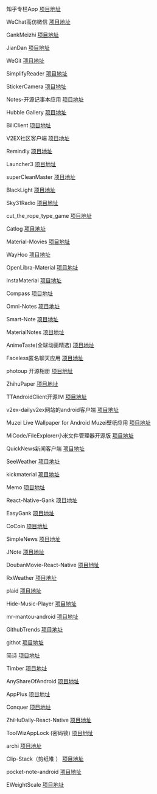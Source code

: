 知乎专栏App
[项目地址](https://github.com/bxbxbai/ZhuanLan)

WeChat高仿微信
[项目地址](https://github.com/motianhuo/wechat)

GankMeizhi
[项目地址](https://github.com/xingrz/GankMeizhi)

JianDan
[项目地址](https://github.com/ZhaoKaiQiang/JianDan)

WeGit
[项目地址](https://github.com/Leaking/WeGit)

SimplifyReader
[项目地址](https://github.com/SkillCollege/SimplifyReader)

StickerCamera
[项目地址](https://github.com/Skykai521/StickerCamera)

Notes-开源记事本应用
[项目地址](https://github.com/lguipeng/Notes)

Hubble Gallery
[项目地址](https://github.com/derekcsm/hubble_gallery)

BiliClient
[项目地址](https://github.com/android-cjj/BiliClient)

V2EX社区客户端
[项目地址](https://github.com/greatyao/v2ex-android/)

Remindly
[项目地址](https://github.com/blanyal/Remindly)

Launcher3
[项目地址](https://github.com/fookwood/Launcher3)

superCleanMaster
[项目地址](https://github.com/joyoyao/superCleanMaster)

BlackLight
[项目地址](https://github.com/PaperAirplane-Dev-Team/BlackLight)

Sky31Radio
[项目地址](https://github.com/linroid/Sky31Radio)

cut_the_rope_type_game
[项目地址](https://github.com/kishordgupta/cut_the_rope_type_game)

Catlog
[项目地址](https://github.com/nolanlawson/Catlog)

Material-Movies
[项目地址](https://github.com/saulmm/Material-Movies)

WayHoo
[项目地址](https://github.com/way1989/WayHoo)

OpenLibra-Material
[项目地址](https://github.com/saulmm/OpenLibra-Material)

InstaMaterial
[项目地址](https://github.com/frogermcs/InstaMaterial)

Compass
[项目地址](https://github.com/MiCode/Compass)

Omni-Notes
[项目地址](https://github.com/federicoiosue/Omni-Notes)

Smart-Note
[项目地址](https://github.com/meadhikari/Smart-Note)

MaterialNotes
[项目地址](https://github.com/dan-zx/material-notes)

AnimeTaste(全球动画精选)
[项目地址](https://github.com/daimajia/AnimeTaste)

Faceless匿名聊天应用
[项目地址](https://github.com/delight-im/Faceless)

photoup 开源相册
[项目地址](https://github.com/chrisbanes/photup)

ZhihuPaper
[项目地址](https://github.com/cundong/ZhihuPaper)

TTAndroidClient开源IM
[项目地址](https://github.com/mogutt/TTAndroidClient)

v2ex-dailyv2ex网站的android客户端
[项目地址](https://github.com/kyze8439690/v2ex-daily-android)

Muzei Live Wallpaper for Android Muzei壁纸应用
[项目地址](https://github.com/romannurik/muzei)

MiCode/FileExplorer小米文件管理器开源版
[项目地址](https://github.com/MiCode/FileExplorer)

QuickNews新闻客户端
[项目地址](https://github.com/tigerguixh/QuickNews)

SeeWeather
[项目地址](https://github.com/xcc3641/SeeWeather)

kickmaterial
[项目地址](https://github.com/byoutline/kickmaterial)

Memo
[项目地址](https://github.com/yezhidong/Memo)

React-Native-Gank
[项目地址](https://github.com/Bob1993/React-Native-Gank)

EasyGank
[项目地址](https://github.com/CaMnter/EasyGank)

CoCoin
[项目地址](https://github.com/Nightonke/CoCoin)

SimpleNews
[项目地址](https://github.com/liuling07/SimpleNews)

JNote
[项目地址](https://github.com/Jhuster/JNote)

DoubanMovie-React-Native
[项目地址](https://github.com/fengjundev/DoubanMovie-React-Native)

RxWeather
[项目地址](https://github.com/SmartDengg/RxWeather)

plaid
[项目地址](https://github.com/nickbutcher/plaid)

Hide-Music-Player
[项目地址](https://github.com/w9xhc/Hide-Music-Player)

mr-mantou-android
[项目地址](https://github.com/oxoooo/mr-mantou-android)

GithubTrends
[项目地址](https://github.com/laowch/GithubTrends)

githot
[项目地址](https://github.com/andyiac/githot)

简诗
[项目地址](https://github.com/wingjay/jianshi)

Timber
[项目地址](https://github.com/naman14/Timber)

AnyShareOfAndroid
[项目地址](https://github.com/gpfduoduo/AnyShareOfAndroid)

AppPlus
[项目地址](https://github.com/maoruibin/AppPlus)

Conquer
[项目地址](https://github.com/hanks-zyh/Conquer)

ZhiHuDaily-React-Native
[项目地址](https://github.com/race604/ZhiHuDaily-React-Native)

ToolWizAppLock (密码锁)
[项目地址](https://github.com/Toolwiz/ToolWizAppLock)

archi
[项目地址](https://github.com/ivacf/archi)

Clip-Stack（剪纸堆 ）
[项目地址](https://github.com/heruoxin/Clip-Stack)


pocket-note-android
[项目地址](https://github.com/channguyen/pocket-note-android)


EWeightScale
[项目地址](https://github.com/Jhuster/EWeightScale)